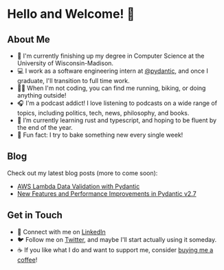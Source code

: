 # Hello and Welcome! 🚀

## About Me

- 🦡 I'm currently finishing up my degree in Computer Science at the University of Wisconsin-Madison.
- 💻 I work as a software engineering intern at [@pydantic](https://github.com/pydantic), and once I graduate, I'll transition to full time work.
- 🏃‍♀️ When I'm not coding, you can find me running, biking, or doing anything outside!
- 🎧 I'm a podcast addict! I love listening to podcasts on a wide range of topics, including politics, tech, news, philosophy, and books.
- 🌱 I’m currently learning rust and typescript, and hoping to be fluent by the end of the year.
- 🥐 Fun fact: I try to bake something new every single week!

## Blog

Check out my latest blog posts (more to come soon):

- [AWS Lambda Data Validation with Pydantic](https://blog.pydantic.dev/blog/2024/04/04/lambda-intro/)
- [New Features and Performance Improvements in Pydantic v2.7](https://blog.pydantic.dev/blog/2024/04/11/2-7-release/)

## Get in Touch

- 🔗 Connect with me on [LinkedIn](https://www.linkedin.com/in/sydney-runkle/)
- 🐦 Follow me on [Twitter](https://twitter.com/sydneyrunkle), and maybe I'll start actually using it someday.
- ☕ If you like what I do and want to support me, consider [buying me a coffee](https://buymeacoffee.com/sydney.runkle)!

